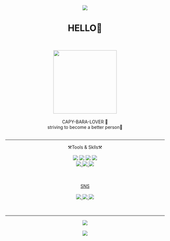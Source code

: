 <div align="center">
  <img src="https://capsule-render.vercel.app/api?type=waving&color=auto&height=200&section=header&text=Juno-Bara`s_GitHub&fontSize=90" />
</div>

<div align="center">
  <h1>HELLO👋</h1><br/><br/>
  <img src="https://github.com/juno-bara/7_tutoring/assets/124761676/2bcfbe45-d78c-478d-ac9e-434a2cfc4de8 width="300" height="200"" /><br/><br/>
</div> 
    
<div align="center">
  CAPY-BARA-LOVER 💙<br/>
  striving to become a better person💪  <br/><br/>
</div> 


---

<div align="center">
  ⚒️Tools & Sklls⚒️ <br/><br/>
</div>  


<div align="center">
  <img src="https://img.shields.io/badge/Visual Studio Code-007ACC?style=flat&logo=Visual Studio Code&logoColor=white"/>
  <img src="https://img.shields.io/badge/r-276DC3?style=flat&logo=r&logoColor=white"/>  
  <img src="https://img.shields.io/badge/python-3776AB?style=flat&logo=python&logoColor=white"/> 
  <img src="https://img.shields.io/badge/GitHub-181717?style=flat&logo=GitHub&logoColor=white"/><br/>
  <a href="https://www.notion.so/da1d8bec74224d11a56f8049a089abdd" target="_blank"><img src="https://img.shields.io/badge/Notion-000000?style=flat&logo=Notion&logoColor=white"/>
  <img src="https://img.shields.io/badge/Slack-4A154B?style=flat&logo=Slack&logoColor=white"/>
  <img src="https://img.shields.io/badge/jupyter-F37626?style=flat&logo=jupyter&logoColor=white"/><br/><br/><br/><br/>
</div>

<div align="center">
  SNS<br/><br/>
</div>

<div align="center">
  <a href="leejuno0403@gmail.com" target="_blank"><img src="https://img.shields.io/badge/gmail-EA4335?style=flat&logo=gmail&logoColor=white"/>
  <img src="https://img.shields.io/badge/kakao-FFCD00?style=flat&logo=kakao&logoColor=white"/>
  <img src="https://img.shields.io/badge/instagram-E4405F?style=flat&logo=instagram&logoColor=white"/><br/><br/><br/>
</div>

---

<div align=center>
  
</div>


<div align="center">
  <img src="https://github-readme-stats.vercel.app/api/top-langs/?username=juno-bara&layout=compact"><br><br>
  <img src="https://github-readme-stats.vercel.app/api?username=juno-bara&theme=nord&show_icons=true">
</div>


